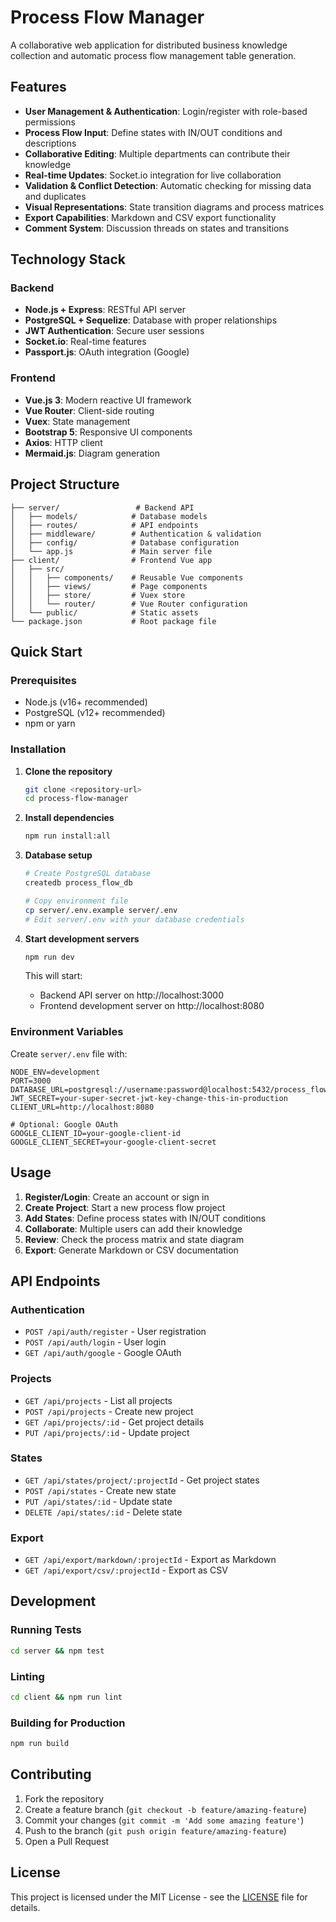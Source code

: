# Process Flow Manager

A collaborative web application for distributed business knowledge collection and automatic process flow management table generation.

## Features

- **User Management & Authentication**: Login/register with role-based permissions
- **Process Flow Input**: Define states with IN/OUT conditions and descriptions
- **Collaborative Editing**: Multiple departments can contribute their knowledge
- **Real-time Updates**: Socket.io integration for live collaboration
- **Validation & Conflict Detection**: Automatic checking for missing data and duplicates
- **Visual Representations**: State transition diagrams and process matrices
- **Export Capabilities**: Markdown and CSV export functionality
- **Comment System**: Discussion threads on states and transitions

## Technology Stack

### Backend
- **Node.js + Express**: RESTful API server
- **PostgreSQL + Sequelize**: Database with proper relationships
- **JWT Authentication**: Secure user sessions
- **Socket.io**: Real-time features
- **Passport.js**: OAuth integration (Google)

### Frontend
- **Vue.js 3**: Modern reactive UI framework
- **Vue Router**: Client-side routing
- **Vuex**: State management
- **Bootstrap 5**: Responsive UI components
- **Axios**: HTTP client
- **Mermaid.js**: Diagram generation

## Project Structure

```
├── server/                 # Backend API
│   ├── models/            # Database models
│   ├── routes/            # API endpoints
│   ├── middleware/        # Authentication & validation
│   ├── config/            # Database configuration
│   └── app.js             # Main server file
├── client/                # Frontend Vue app
│   ├── src/
│   │   ├── components/    # Reusable Vue components
│   │   ├── views/         # Page components
│   │   ├── store/         # Vuex store
│   │   └── router/        # Vue Router configuration
│   └── public/            # Static assets
└── package.json           # Root package file
```

## Quick Start

### Prerequisites
- Node.js (v16+ recommended)
- PostgreSQL (v12+ recommended)
- npm or yarn

### Installation

1. **Clone the repository**
   ```bash
   git clone <repository-url>
   cd process-flow-manager
   ```

2. **Install dependencies**
   ```bash
   npm run install:all
   ```

3. **Database setup**
   ```bash
   # Create PostgreSQL database
   createdb process_flow_db
   
   # Copy environment file
   cp server/.env.example server/.env
   # Edit server/.env with your database credentials
   ```

4. **Start development servers**
   ```bash
   npm run dev
   ```

   This will start:
   - Backend API server on http://localhost:3000
   - Frontend development server on http://localhost:8080

### Environment Variables

Create `server/.env` file with:

```env
NODE_ENV=development
PORT=3000
DATABASE_URL=postgresql://username:password@localhost:5432/process_flow_db
JWT_SECRET=your-super-secret-jwt-key-change-this-in-production
CLIENT_URL=http://localhost:8080

# Optional: Google OAuth
GOOGLE_CLIENT_ID=your-google-client-id
GOOGLE_CLIENT_SECRET=your-google-client-secret
```

## Usage

1. **Register/Login**: Create an account or sign in
2. **Create Project**: Start a new process flow project
3. **Add States**: Define process states with IN/OUT conditions
4. **Collaborate**: Multiple users can add their knowledge
5. **Review**: Check the process matrix and state diagram
6. **Export**: Generate Markdown or CSV documentation

## API Endpoints

### Authentication
- `POST /api/auth/register` - User registration
- `POST /api/auth/login` - User login
- `GET /api/auth/google` - Google OAuth

### Projects
- `GET /api/projects` - List all projects
- `POST /api/projects` - Create new project
- `GET /api/projects/:id` - Get project details
- `PUT /api/projects/:id` - Update project

### States
- `GET /api/states/project/:projectId` - Get project states
- `POST /api/states` - Create new state
- `PUT /api/states/:id` - Update state
- `DELETE /api/states/:id` - Delete state

### Export
- `GET /api/export/markdown/:projectId` - Export as Markdown
- `GET /api/export/csv/:projectId` - Export as CSV

## Development

### Running Tests
```bash
cd server && npm test
```

### Linting
```bash
cd client && npm run lint
```

### Building for Production
```bash
npm run build
```

## Contributing

1. Fork the repository
2. Create a feature branch (`git checkout -b feature/amazing-feature`)
3. Commit your changes (`git commit -m 'Add some amazing feature'`)
4. Push to the branch (`git push origin feature/amazing-feature`)
5. Open a Pull Request

## License

This project is licensed under the MIT License - see the [LICENSE](LICENSE) file for details.